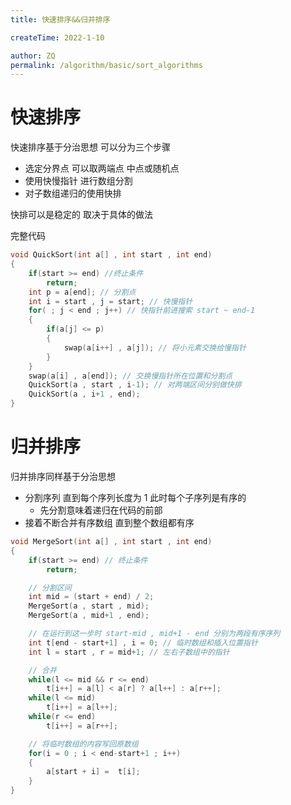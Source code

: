 ```yaml
---
title: 快速排序&&归并排序

createTime: 2022-1-10

author: ZQ
permalink: /algorithm/basic/sort_algorithms
---
```


# 快速排序

快速排序基于分治思想 可以分为三个步骤

- 选定分界点 可以取两端点 中点或随机点
- 使用快慢指针 进行数组分割
- 对子数组递归的使用快排

快排可以是稳定的 取决于具体的做法

完整代码

```c++
void QuickSort(int a[] , int start , int end)
{
    if(start >= end) //终止条件
        return;
    int p = a[end]; // 分割点
    int i = start , j = start; // 快慢指针
    for( ; j < end ; j++) // 快指针前进搜索 start ~ end-1
    {
        if(a[j] <= p)
        {
            swap(a[i++] , a[j]); // 将小元素交换给慢指针
        }
    }
    swap(a[i] , a[end]); // 交换慢指针所在位置和分割点
    QuickSort(a , start , i-1); // 对两端区间分别做快排
    QuickSort(a , i+1 , end);
}
```

# 归并排序

归并排序同样基于分治思想

- 分割序列 直到每个序列长度为 1 此时每个子序列是有序的
  - 先分割意味着递归在代码的前部
- 接着不断合并有序数组 直到整个数组都有序

```c++
void MergeSort(int a[] , int start , int end)
{
    if(start >= end) // 终止条件
        return;

    // 分割区间
    int mid = (start + end) / 2;
    MergeSort(a , start , mid);
    MergeSort(a , mid+1 , end);

    // 在运行到这一步时 start-mid , mid+1 - end 分别为两段有序序列
    int t[end - start+1] , i = 0; // 临时数组和插入位置指针
    int l = start , r = mid+1; // 左右子数组中的指针

    // 合并
    while(l <= mid && r <= end)
        t[i++] = a[l] < a[r] ? a[l++] : a[r++];
    while(l <= mid)
        t[i++] = a[l++];
    while(r <= end)
        t[i++] = a[r++];

    // 将临时数组的内容写回原数组
    for(i = 0 ; i < end-start+1 ; i++)
    {
        a[start + i] =  t[i];
    }
}
```
